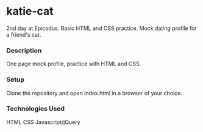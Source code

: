 # katie-cat
2nd day at Epicodus. Basic HTML and CSS practice. Mock dating profile for a friend's cat.

### Description
One page mock profile, practice with HTML and CSS. 

### Setup
Clone the repository and open index.html in a browser of your choice. 

### Technologies Used
HTML
CSS
Javascript/jQuery
